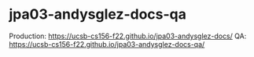 # jpa03-andysglez-docs-qa
Production: https://ucsb-cs156-f22.github.io/jpa03-andysglez-docs/
QA: https://ucsb-cs156-f22.github.io/jpa03-andysglez-docs-qa/

